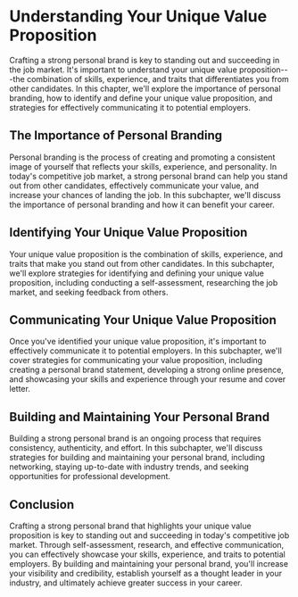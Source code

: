 Understanding Your Unique Value Proposition
====================================================================================

Crafting a strong personal brand is key to standing out and succeeding in the job market. It's important to understand your unique value proposition---the combination of skills, experience, and traits that differentiates you from other candidates. In this chapter, we'll explore the importance of personal branding, how to identify and define your unique value proposition, and strategies for effectively communicating it to potential employers.

The Importance of Personal Branding
-----------------------------------

Personal branding is the process of creating and promoting a consistent image of yourself that reflects your skills, experience, and personality. In today's competitive job market, a strong personal brand can help you stand out from other candidates, effectively communicate your value, and increase your chances of landing the job. In this subchapter, we'll discuss the importance of personal branding and how it can benefit your career.

Identifying Your Unique Value Proposition
-----------------------------------------

Your unique value proposition is the combination of skills, experience, and traits that make you stand out from other candidates. In this subchapter, we'll explore strategies for identifying and defining your unique value proposition, including conducting a self-assessment, researching the job market, and seeking feedback from others.

Communicating Your Unique Value Proposition
-------------------------------------------

Once you've identified your unique value proposition, it's important to effectively communicate it to potential employers. In this subchapter, we'll cover strategies for communicating your value proposition, including creating a personal brand statement, developing a strong online presence, and showcasing your skills and experience through your resume and cover letter.

Building and Maintaining Your Personal Brand
--------------------------------------------

Building a strong personal brand is an ongoing process that requires consistency, authenticity, and effort. In this subchapter, we'll discuss strategies for building and maintaining your personal brand, including networking, staying up-to-date with industry trends, and seeking opportunities for professional development.

Conclusion
----------

Crafting a strong personal brand that highlights your unique value proposition is key to standing out and succeeding in today's competitive job market. Through self-assessment, research, and effective communication, you can effectively showcase your skills, experience, and traits to potential employers. By building and maintaining your personal brand, you'll increase your visibility and credibility, establish yourself as a thought leader in your industry, and ultimately achieve greater success in your career.
